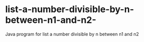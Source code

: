 # list-a-number-divisible-by-n-between-n1-and-n2-
Java program for list a number divisible by n between n1 and n2 
